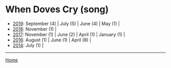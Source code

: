 # When Doves Cry (song)

  * [2019](./when-doves-cry-song-2019.md): 
      September (4) | 
      July (5) | 
      June (4) | 
      May (1) | 
  * [2018](./when-doves-cry-song-2018.md): 
      November (1) | 
  * [2017](./when-doves-cry-song-2017.md): 
      November (1) | 
      June (2) | 
      April (1) | 
      January (1) | 
  * [2016](./when-doves-cry-song-2016.md): 
      August (1) | 
      June (1) | 
      April (8) | 
  * [2014](./when-doves-cry-song-2014.md): 
      July (1) | 

----

[Home](../)

